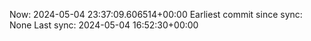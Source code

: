 Now: 2024-05-04 23:37:09.606514+00:00 Earliest commit since sync: None Last sync: 2024-05-04 16:52:30+00:00
